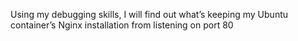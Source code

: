 Using my debugging skills, I will find out what’s keeping my Ubuntu container’s Nginx installation from listening on port 80
